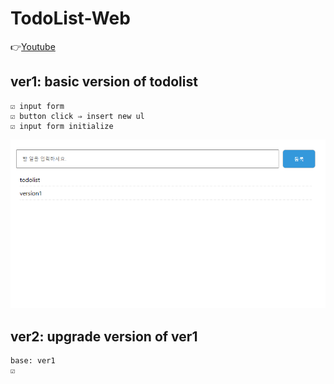 # TodoList-Web

👉[Youtube](https://www.youtube.com/watch?v=aV7SCTz5DgM&list=PLI33CnBTx2MZGD7zAQ810_B8dDU_E8gaq&index=20)

## ver1: basic version of todolist
    ☑ input form
    ☑ button click ⇒ insert new ul
    ☑ input form initialize

![image](image_ver1.png)

## ver2: upgrade version of ver1
    base: ver1 
    ☑

